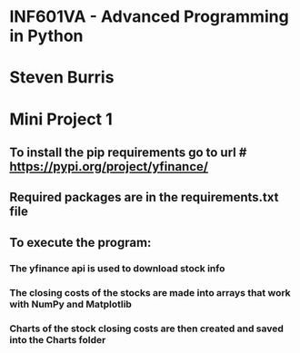 # INF601VA - Advanced Programming in Python
# Steven Burris
# Mini Project 1
## To install the pip requirements go to url # https://pypi.org/project/yfinance/
## Required packages are in the requirements.txt file
## To execute the program:
### The yfinance api is used to download stock info
### The closing costs of the stocks are made into arrays that work with NumPy and Matplotlib
### Charts of the stock closing costs are then created and saved into the Charts folder 